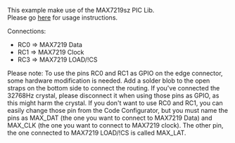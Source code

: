 This example make use of the MAX7219sz PIC Lib.  
Please go [here](https://github.com/Cyb3rn0id/MAX7219sz_PIC_lib) for usage instructions.

Connections:  
- RC0 => MAX7219 Data
- RC1 => MAX7219 Clock
- RC3 => MAX7219 LOAD/!CS

Please note: To use the pins RC0 and RC1 as GPIO on the edge connector, some hardware modification is needed. Add a solder blob to the open straps on the bottom side to connect the routing. If you've connected the 32768Hz crystal, please disconnect it when using those pins as GPIO, as this might harm the crystal. If you don't want to use RC0 and RC1, you can easily change those pin from the Code Configurator, but you must name the pins as MAX_DAT (the one you want to connect to MAX7219 Data) and MAX_CLK (the one you want to connect to MAX7219 clock). The other pin, the one connected to MAX7219 LOAD/!CS is called MAX_LAT.
